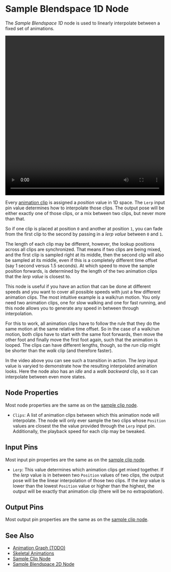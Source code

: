 # Sample Blendspace 1D Node

The *Sample Blendspace 1D* node is used to linearly interpolate between a fixed set of animations.

<video src="../../media/anim-mix1d.webm" width="500" height="500" autoplay loop></video>

Every [animation clip](../animation-clip-asset.md) is assigned a *position* value in 1D space. The `Lerp` input pin value determines how to interpolate those clips. The output pose will be either exactly one of those clips, or a mix between two clips, but never more than that.

So if one clip is placed at position `0` and another at position `1`, you can fade from the first clip to the second by passing in a *lerp value* between `0` and `1`.

The length of each clip may be different, however, the lookup positions across all clips are synchronized. That means if two clips are being mixed, and the first clip is sampled right at its middle, then the second clip will also be sampled at its middle, even if this is a completely different time offset (say 1 second versus 1.5 seconds). At which speed to move the sample position forwards, is determined by the length of the two animation clips that the *lerp value* is closest to.

This node is useful if you have an action that can be done at different speeds and you want to cover all possible speeds with just a few different animation clips. The most intuitive example is a walk/run motion. You only need two animation clips, one for slow walking and one for fast running, and this node allows you to generate any speed in between through interpolation.

For this to work, all animation clips have to follow the rule that they do the same motion at the same relative time offset. So in the case of a walk/run motion, both clips have to start with the same foot forwards, then move the other foot and finally move the first foot again, such that the animation is looped. The clips can have different lengths, though, so the *run* clip might be shorter than the *walk* clip (and therefore faster).

In the video above you can see such a transition in action. The *lerp* input value is varyied to demonstrate how the resulting interpolated animation looks. Here the node also has an *idle* and a *walk backward* clip, so it can interpolate between even more states.

## Node Properties

Most node properties are the same as on the [sample clip node](anim-nodes-sample-clip.md#node-properties).

* `Clips`: A list of animation clips between which this animation node will interpolate. The node will only ever sample the two clips whose `Position` values are closest the the value provided through the `Lerp` input pin. Additionally, the playback speed for each clip may be tweaked. 

## Input Pins

Most input pin properties are the same as on the [sample clip node](anim-nodes-sample-clip.md#input-pins).

* `Lerp`: This value determines which animation clips get mixed together. If the *lerp* value is in between two `Position` values of two clips, the output pose will be the linear interpolation of those two clips. If the *lerp* value is lower than the lowest `Position` value or higher than the highest, the output will be exactly that animation clip (there will be no extrapolation).

## Output Pins

Most output pin properties are the same as on the [sample clip node](anim-nodes-sample-clip.md#output-pins).

## See Also

* [Animation Graph (TODO)](animation-graph-overview.md)
* [Skeletal Animations](../skeletal-animation-overview.md)
* [Sample Clip Node](anim-nodes-sample-clip.md)
* [Sample Blendspace 2D Node](anim-nodes-blendspace2d.md)
